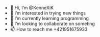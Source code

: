 - 👋 Hi, I’m @KenneXiK
- 👀 I’m interested in trying new things
- 🌱 I’m currently learning programming
- 💞️ I’m looking to collaborate on someting 
- 📫 How to reach me +421951675933

<!---
KenneXiK/KenneXiK is a ✨ special ✨ repository because its `README.md` (this file) appears on your GitHub profile.
You can click the Preview link to take a look at your changes.
--->
